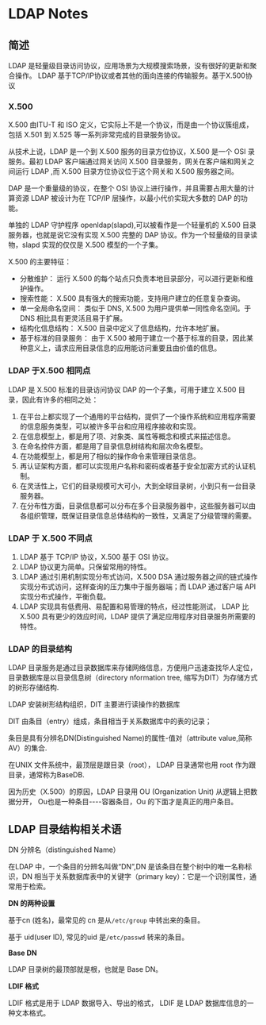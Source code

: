 
# LDAP Notes

## 简述
LDAP 是轻量级目录访问协议，应用场景为大规模搜索场景，没有很好的更新和聚合操作。
LDAP 基于TCP/IP协议或者其他的面向连接的传输服务。基于X.500协议

### X.500 

X.500 由ITU-T 和 ISO 定义，它实际上不是一个协议，而是由一个协议簇组成，包括 X.501 到 X.525 等一系列非常完成的目录服务协议。
    
从技术上说，LDAP 是一个到 X.500 服务的目录方位协议，X.500 是一个 OSI 录服务。最初 LDAP 客户端通过网关访问 X.500 目录服务，网关在客户端和网关之间运行 LDAP ,而 X.500 目录方位协议位于这个网关和 X.500 服务器之间。

DAP 是一个重量级的协议，在整个 OSI 协议上进行操作，并且需要占用大量的计算资源 
LDAP 被设计为在 TCP/IP 层操作，以最小代价实现大多数的 DAP 的功能。

单独的 LDAP 守护程序 openldap(slapd),可以被看作是一个轻量机的 X.500 目录服务器，也就是说它没有实现 X.500 完整的 DAP 协议。作为一个轻量级的目录读物，slapd 实现的仅仅是 X.500 模型的一个子集。

X.500 的主要特征：
+ 分散维护： 运行 X.500 的每个站点只负责本地目录部分，可以进行更新和维护操作。
+ 搜索性能： X.500 具有强大的搜索功能，支持用户建立的任意复杂查询。
+ 单一全局命名空间： 类似于 DNS, X.500 为用户提供单一同性命名空间。于 DNS 相比具有更灵活且易于扩展。
+ 结构化信息结构： X.500 目录中定义了信息结构，允许本地扩展。
+ 基于标准的目录服务： 由于 X.500 被用于建立一个基于标准的目录，因此某种意义上，请求应用目录信息的应用能访问重要且由价值的信息。 

### LDAP 于X.500 相同点

LDAP 是 X.500 标准的目录访问协议 DAP 的一个子集，可用于建立 X.500 目录，因此有许多的相同之处：
1. 在平台上都实现了一个通用的平台结构，提供了一个操作系统和应用程序需要的信息服务类型，可以被许多平台和应用程序接收和实现。
2. 在信息模型上，都是用了项、对象类、属性等概念和模式来描述信息。
3. 在命名控件方面，都是用了目录信息树结构和层次命名模型。
4. 在功能模型上，都是用了相似的操作命令来管理目录信息。
5. 再认证架构方面，都可以实现用户名称和密码或者基于安全加密方式的认证机制。
6. 在灵活性上，它们的目录规模可大可小，大到全球目录树，小到只有一台目录服务器。
7. 在分布性方面，目录信息都可以分布在多个目录服务器中，这些服务器可以由各组织管理，既保证目录信息总体结构的一致性，又满足了分级管理的需要。

### LDAP 于 X.500 不同点

1. LDAP 基于 TCP/IP 协议，X.500 基于 OSI 协议。
2. LDAP 协议更为简单。只保留常用的特性。
3. LDAP 通过引用机制实现分布式访问，X.500 DSA 通过服务器之间的链式操作实现分布式访问，这样查询的压力集中于服务器端；而 LDAP 通过客户端 API 实现分布式操作，平衡负载。
4. LDAP 实现具有低费用、易配置和易管理的特点，经过性能测试， LDAP 比 X.500 具有更少的效应时间，LDAP 提供了满足应用程序对目录服务所需要的特性。

### LDAP 的目录结构

LDAP 目录服务是通过目录数据库来存储网络信息，方便用户迅速查找华人定位，目录数据库是以目录信息树（directory nformation tree, 缩写为DIT）为存储方式的树形存储结构.

LDAP 安装树形结构组织，DIT 主要进行读操作的数据库

DIT 由条目（entry）组成，条目相当于关系数据库中的表的记录；

条目是具有分辨名DN(Distinguished Name)的属性-值对（attribute value,简称AV）的集合.

在UNIX 文件系统中，最顶层是跟目录（root）， LDAP 目录通常也用 root 作为跟目录，通常称为BaseDB.

因为历史（X.500）的原因，LDAP 目录用 OU (Organization Unit) 从逻辑上把数据分开， Ou也是一种条目----容器条目，Ou 的下面才是真正的用户条目。

## LDAP 目录结构相关术语

DN 分辨名（distinguished Name）

在LDAP 中，一个条目的分辨名叫做“DN”,DN 是该条目在整个树中的唯一名称标识，DN 相当于关系数据库表中的关键字（primary key）：它是一个识别属性，通常用于检索。

**DN 的两种设置**

基于cn (姓名)，最常见的 cn 是从`/etc/group` 中转出来的条目。

基于 uid(user ID), 常见的uid 是`/etc/passwd` 转来的条目。

**Base DN**

LDAP 目录树的最顶部就是根，也就是 Base DN。

**LDIF 格式** 

LDIF 格式是用于 LDAP 数据导入、导出的格式， LDIF 是 LDAP 数据库信息的一种文本格式。



